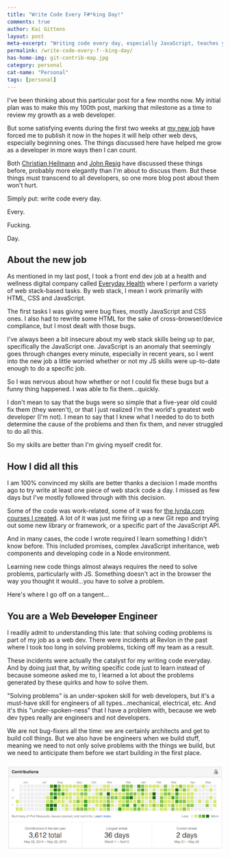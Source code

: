 ```yaml
---
title: "Write Code Every F#*king Day!"
comments: true
author: Kai Gittens
layout: post
meta-excerpt: "Writing code every day, especially JavaScript, teaches you to solve problems: the KEY skill-set needed to be a web developer."
permalink: /write-code-every-f--king-day/
has-home-img: git-contrib-map.jpg
category: personal
cat-name: "Personal"
tags: [personal]
---
```

I've been thinking about this particular post for a few months now. My initial plan was to make this my 100th post, marking that milestone as a time to review my growth as a web developer.

But some satisfying events during the first two weeks at [my new job](/revlon/ "Read about kaidez leaving Revlon") have forced me to publish it now in the hopes it will help other web devs, especially beginning ones. The things discussed here have helped me grow as a developer in more ways then I can count.

Both [Christian Heilmann](http://christianheilmann.com/2013/05/10/justcode/ "Read '#JUSTCODE' by Christian Heilmann") and [John Resig](http://ejohn.org/blog/write-code-every-day/ "Read 'Write Code Every Day' by John Resig") have discussed these things before, probably more elegantly than I'm about to discuss them. But these things must transcend to all developers, so one more blog post about them won't hurt.

Simply put: write code every day.

Every.

Fucking.

Day.

## About the new job
As mentioned in my last post, I took a front end dev job at a health and wellness digital company called [Everyday Health](http://www.everydayhealth.com/ "Visit Everyday Health") where I perform a variety of web stack-based tasks. By web stack, I mean I work primarily with HTML, CSS and JavaScript.

The first tasks I was giving were bug fixes, mostly JavaScript and CSS ones. I also had to rewrite some HTML for the sake of cross-browser/device compliance, but I most dealt with those bugs. 

I've always been a bit insecure about my web stack skills being up to par, specifically the JavaScript one. JavaScript is an anomaly that seemingly goes through changes every minute, especially in recent years, so I went into the new job a little worried whether or not my JS skills were up-to-date enough to do a specific job.

So I was nervous about how whether or not I could fix these bugs but a funny thing happened. I was able to fix them...quickly.

I don't mean to say that the bugs were so simple that a five-year old could fix them (they weren't), or that I just realized I'm the world's greatest web developer (I'm not). I mean to say that I knew what I needed to do to both determine the cause of the problems and then fix them, and never struggled to do all this.

So my skills are better than I'm giving myself credit for.

## How I did all this

I am 100% convinced my skills are better thanks a decision I made months ago to try write at least one piece of web stack code a day. I missed as few days but I've mostly followed through with this decision.

Some of the code was work-related, some of it was for [the lynda.com courses I created](/lynda-kaidez/ "Read about the lynda.com courses I created"). A lot of it was just me firing up a new Git repo and trying out some new library or framework, or a specific part of the JavaScript API.

And in many cases, the code I wrote required I learn something I didn't know before. This included promises, complex JavaScript inheritance, web components and developing code in a Node environment.

Learning new code things almost always requires the need to solve problems, particularly with JS. Something doesn't act in the browser the way you thought it would...you have to solve a problem.

Here's where I go off on a tangent...

## You are a Web ~~Developer~~ Engineer

I readily admit to understanding this late: that solving coding problems is part of my job as a web dev. There were incidents at Revlon in the past where I took too long in solving problems, ticking off my team as a result.

These incidents were actually the catalyst for my writing code everyday. And by doing just that, by writing specific code just to learn instead of because someone asked me to, I learned a lot about the problems generated by these quirks and how to solve them.

"Solving problems" is an under-spoken skill for web developers, but it's a must-have skill for engineers of all types...mechanical, electrical, etc.  And it's this "under-spoken-ness" that I have a problem with, because we web dev types really are engineers and not developers.

We are not bug-fixers all the time: we are certainly architects and get to build coll things. But we also have be engineers when we build stuff, meaning we need to not only solve problems with the things we build, but we need to anticipate them before we start building in the first place.

<img src="/img/git-contrib-map.jpg" class="imgBorderMaxWidth" alt="kaidez GitHub Contribution Map" />